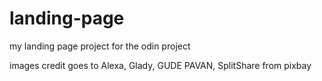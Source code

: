 # landing-page

my landing page project for the odin project

images credit goes to Alexa, Glady, GUDE PAVAN, SplitShare from pixbay
